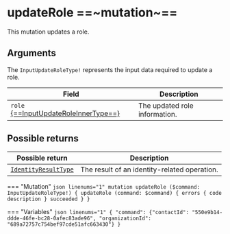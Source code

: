 # updateRole ==~mutation~==

This mutation updates a role.

## Arguments

The `InputUpdateRoleType!` represents the input data required to update a role.

| Field                                                                           | Description                                           |
|---------------------------------------------------------------------------------|-------------------------------------------------------|
| `role` [{==InputUpdateRoleInnerType==}](../Objects/InputUpdateRoleInnerType.md) | The updated role information.                         |


## Possible returns

| Possible return                                          	| Description                                     	|
|---------------------------------------------------------	|-------------------------------------------------	|
| [`IdentityResultType`](../Objects/IdentityResultType.md)  | The result of an identity-related operation.  	|


=== "Mutation"
    ```json linenums="1"
    mutation updateRole ($command: InputUpdateRoleType!) {
      updateRole (command: $command) {
        errors {
          code
          description
        }
        succeeded
      }
    }
    ```

=== "Variables"
    ```json linenums="1"
    {
      "command": {"contactId": "550e9b14-ddde-46fe-bc28-0afec83ade96", "organizationId": "689a72757c754bef97cde51afc663430"}
    }
    ```

